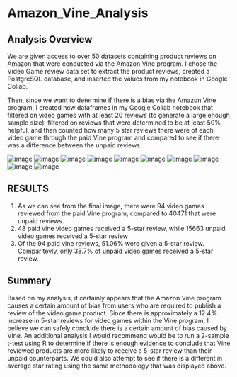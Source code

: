 # Amazon_Vine_Analysis

## Analysis Overview
We are given access to over 50 datasets containing product reviews on Amazon that were conducted via the Amazon Vine program. I chose the Video Game review data set to extract the product reviews, created a PostgreSQL database, and inserted the values from my notebook in Google Collab.

Then, since we want to determine if there is a bias via the Amazon Vine program, I created new dataframes in my Google Collab notebook that filtered on video games with at least 20 reviews (to generate a large enough sample size), filtered on reviews that were determined to be at least 50% helpful, and then counted how many 5 star reviews there were of each video game through the paid Vine program and compared to see if there was a difference between the unpaid reviews.

![image](https://user-images.githubusercontent.com/92773195/153771899-b5dbfb96-8853-4b6b-bcca-42a46eaabb21.png)
![image](https://user-images.githubusercontent.com/92773195/153771916-88994d7b-2701-4d4a-8008-93da02bf58e1.png)
![image](https://user-images.githubusercontent.com/92773195/153771921-125eea7f-5c1a-423b-9e1b-915378196a84.png)
![image](https://user-images.githubusercontent.com/92773195/153771927-238bbbf7-84f0-418c-8f9c-618e90436599.png)
![image](https://user-images.githubusercontent.com/92773195/153771936-4f4a8459-6e6e-4a22-a90b-c1ffe766a445.png)
![image](https://user-images.githubusercontent.com/92773195/153771966-ee148203-ae4f-43eb-ba69-51588ad13614.png)
![image](https://user-images.githubusercontent.com/92773195/153771975-ee879ba0-dea9-4af0-a957-6ac8749ca145.png)
![image](https://user-images.githubusercontent.com/92773195/153771983-6b33a742-3882-40e0-a83e-6302499d1756.png)
![image](https://user-images.githubusercontent.com/92773195/153771992-f2f22cf8-30d0-430b-b2a2-fae9cffae82f.png)
![image](https://user-images.githubusercontent.com/92773195/153772001-44876421-6c93-4d50-9234-aa6498d204ba.png)

## RESULTS
1) As we can see from the final image, there were 94 video games reviewed from the paid Vine program, compared to 40471 that were unpaid reviews. 
2) 48 paid vine video games received a 5-star review, while 15663 unpaid video games received a 5-star review
3) Of the 94 paid vine reviews, 51.06% were given a 5-star review. Comparitevly, only 38.7% of unpaid video games received a 5-star review. 

## Summary
Based on my analysis, it certainly appears that the Amazon Vine program causes a certain amount of bias from users who are required to publish a review of the video game product. Since there is approximately a 12.4% increase in 5-star reviews for video games within the Vine program, I believe we can safely conclude there is a certain amount of bias caused by Vine. An additional analysis I would recommend would be to run a 2-sample t-test using R to determine if there is enough evidence to conclude that Vine reviewed products are more likely to receive a 5-star review than their unpaid counterparts. We could also attempt to see if there is a different in average star rating using the same methodology that was displayed above.
